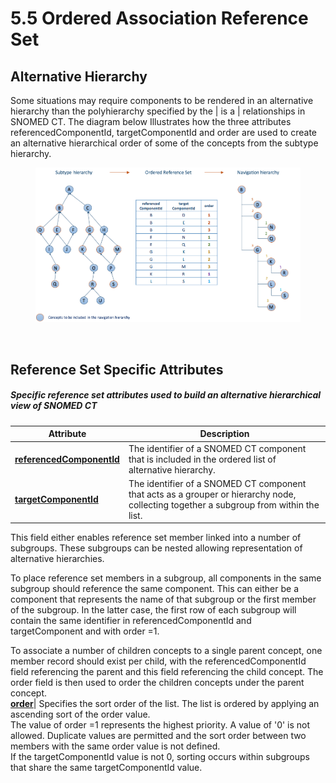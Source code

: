 # 5.5 Ordered Association Reference Set

## Alternative Hierarchy

Some situations may require components to be rendered in an alternative hierarchy than the polyhierarchy specified by the | is a | relationships in SNOMED CT. The diagram below Illustrates how the three attributes referencedComponentId, targetComponentId and order are used to create an alternative hierarchical order of some of the concepts from the subtype hierarchy. 

<figure><img src="../images/45527037.png" alt="" title=""></figure>

<figure><img src="plugins/servlet/confluence/placeholder/unknown-macro" alt="" title=""></figure>

## Reference Set Specific Attributes

##### Specific reference set attributes used to build an alternative hierarchical view of SNOMED CT

Attribute| Description  
---|---  
**[referencedComponentId](https://confluence.ihtsdotools.org/display/DOCRELFMT/referencedComponentId+\(field\) "Reference term: referencedComponentId \(field\)")**| The identifier of a SNOMED CT component that is included in the ordered list of alternative hierarchy.  
**[targetComponentId](https://confluence.ihtsdotools.org/display/DOCRELFMT/targetComponentId+\(field\) "Reference term: targetComponentId \(field\)")**| The identifier of a SNOMED CT component that acts as a grouper or hierarchy node, collecting together a subgroup from within the list.   
  
This field either enables reference set member linked into a number of subgroups. These subgroups can be nested allowing representation of alternative hierarchies.   
  
To place reference set members in a subgroup, all components in the same subgroup should reference the same component. This can either be a component that represents the name of that subgroup or the first member of the subgroup. In the latter case, the first row of each subgroup will contain the same identifier in referencedComponentId and targetComponent and with order =1.   
  
To associate a number of children concepts to a single parent concept, one member record should exist per child, with the referencedComponentId field referencing the parent and this field referencing the child concept. The order field is then used to order the children concepts under the parent concept.  
**[order](https://confluence.ihtsdotools.org/display/DOCRELFMT/order+\(field\) "Reference term: order \(field\)")**| Specifies the sort order of the list. The list is ordered by applying an ascending sort of the order value.   
The value of order =1 represents the highest priority. A value of '0' is not allowed. Duplicate values are permitted and the sort order between two members with the same order value is not defined.   
If the targetComponentId value is not 0, sorting occurs within subgroups that share the same targetComponentId value.  
  
  

  

